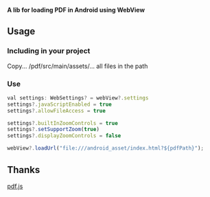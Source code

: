**A lib for loading PDF in Android using WebView**

## Usage

### Including in your project

Copy... /pdf/src/main/assets/... all files in the path

### Use

```js
val settings: WebSettings? = webView?.settings
settings?.javaScriptEnabled = true
settings?.allowFileAccess = true

settings?.builtInZoomControls = true
settings?.setSupportZoom(true)
settings?.displayZoomControls = false 

webView?.loadUrl("file:///android_asset/index.html?${pdfPath}");
```

## Thanks

[pdf.js](https://github.com/mozilla/pdf.js)

